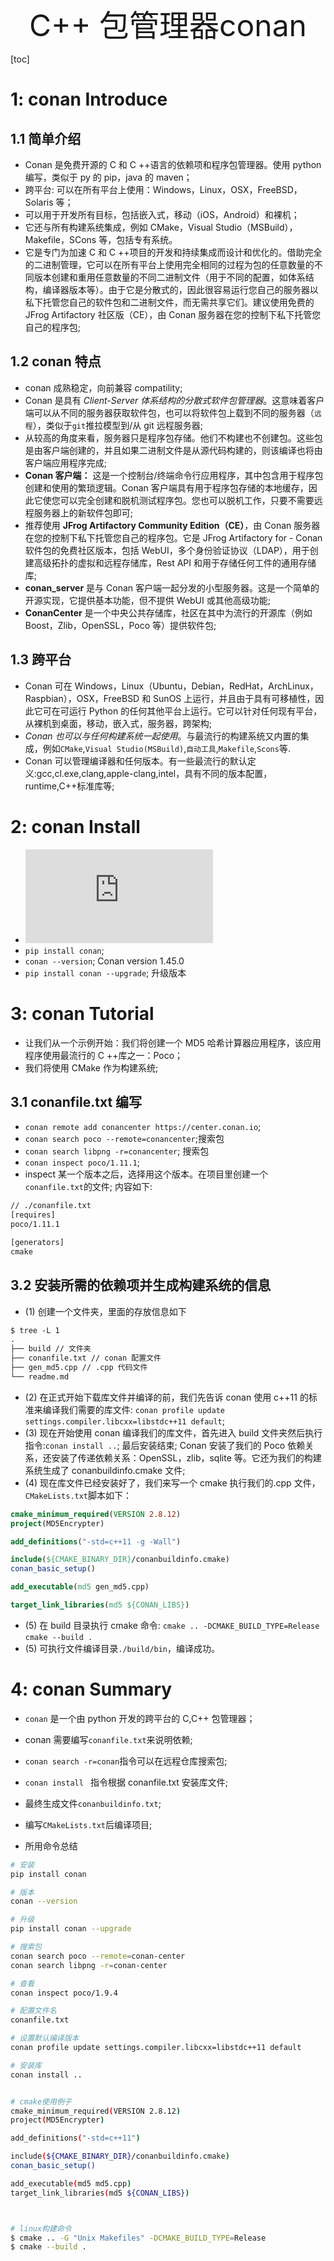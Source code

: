 <div align="center"><font size=35>C++ 包管理器conan</font></div>

[toc]

# 1: conan Introduce

## 1.1 简单介绍

- Conan 是免费开源的 C 和 C ++语言的依赖项和程序包管理器。使用 python 编写，类似于 py 的 pip，java 的 maven；
- 跨平台: 可以在所有平台上使用：Windows，Linux，OSX，FreeBSD，Solaris 等；
- 可以用于开发所有目标，包括嵌入式，移动（iOS，Android）和裸机；
- 它还与所有构建系统集成，例如 CMake，Visual Studio（MSBuild），Makefile，SCons 等，包括专有系统。
- 它是专门为加速 C 和 C ++项目的开发和持续集成而设计和优化的。借助完全的二进制管理，它可以在所有平台上使用完全相同的过程为包的任意数量的不同版本创建和重用任意数量的不同二进制文件（用于不同的配置，如体系结构，编译器版本等）。由于它是分散式的，因此很容易运行您自己的服务器以私下托管您自己的软件包和二进制文件，而无需共享它们。建议使用免费的 JFrog Artifactory 社区版（CE），由 Conan 服务器在您的控制下私下托管您自己的程序包;

## 1.2 conan 特点

- conan 成熟稳定，向前兼容 compatility;
- Conan 是具有 _Client-Server 体系结构的分散式软件包管理器_。这意味着客户端可以从不同的服务器获取软件包，也可以将软件包上载到不同的服务器（`远程`），类似于`git`推拉模型到/从 git 远程服务器;
- 从较高的角度来看，服务器只是程序包存储。他们不构建也不创建包。这些包是由客户端创建的，并且如果二进制文件是从源代码构建的，则该编译也将由客户端应用程序完成;
- **Conan 客户端：** 这是一个控制台/终端命令行应用程序，其中包含用于程序包创建和使用的繁琐逻辑。Conan 客户端具有用于程序包存储的本地缓存，因此它使您可以完全创建和脱机测试程序包。您也可以脱机工作，只要不需要远程服务器上的新软件包即可;
- 推荐使用 **JFrog Artifactory Community Edition（CE）**，由 Conan 服务器在您的控制下私下托管您自己的程序包。它是 JFrog Artifactory for - Conan 软件包的免费社区版本，包括 WebUI，多个身份验证协议（LDAP），用于创建高级拓扑的虚拟和远程存储库，Rest API 和用于存储任何工件的通用存储库;
- **conan_server** 是与 Conan 客户端一起分发的小型服务器。这是一个简单的开源实现，它提供基本功能，但不提供 WebUI 或其他高级功能;
- **ConanCenter** 是一个中央公共存储库，社区在其中为流行的开源库（例如 Boost，Zlib，OpenSSL，Poco 等）提供软件包;

## 1.3 跨平台

- Conan 可在 Windows，Linux（Ubuntu，Debian，RedHat，ArchLinux，Raspbian），OSX，FreeBSD 和 SunOS 上运行，并且由于具有可移植性，因此它可在可运行 Python 的任何其他平台上运行。它可以针对任何现有平台，从裸机到桌面，移动，嵌入式，服务器，跨架构;
- _Conan 也可以与任何构建系统一起使用_。与最流行的构建系统又内置的集成，例如`CMake`,`Visual Studio(MSBuild)`,`自动工具`,`Makefile`,`Scons`等.
- Conan 可以管理编译器和任何版本。有一些最流行的默认定义:gcc,cl.exe,clang,apple-clang,intel，具有不同的版本配置，runtime,C++标准库等;

# 2: conan Install

- ![conan安装](https://www.cnblogs.com/liqinglucky/p/14320172.html)
- `pip install conan`;
- `conan --version`; Conan version 1.45.0
- `pip install conan --upgrade`; 升级版本

# 3: conan Tutorial

- 让我们从一个示例开始：我们将创建一个 MD5 哈希计算器应用程序，该应用程序使用最流行的 C ++库之一：Poco；
- 我们将使用 CMake 作为构建系统;

## 3.1 conanfile.txt 编写

- `conan remote add conancenter https://center.conan.io`;
- `conan search poco --remote=conancenter`;搜索包
- `conan search libpng -r=conancenter`; 搜索包
- `conan inspect poco/1.11.1`;
- inspect 某一个版本之后，选择用这个版本。在项目里创建一个`conanfile.txt`的文件;
  内容如下:

```txt
// ./conanfile.txt
[requires]
poco/1.11.1

[generators]
cmake
```

## 3.2 安装所需的依赖项并生成构建系统的信息

- (1) 创建一个文件夹，里面的存放信息如下

```md
$ tree -L 1
.
├── build // 文件夹
├── conanfile.txt // conan 配置文件
├── gen_md5.cpp // .cpp 代码文件
└── readme.md
```

- (2) 在正式开始下载库文件并编译的前，我们先告诉 conan 使用 c++11 的标准来编译我们需要的库文件:
  `conan profile update settings.compiler.libcxx=libstdc++11 default`;
- (3) 现在开始使用 conan 编译我们的库文件，首先进入 build 文件夹然后执行指令:`conan install ..`;
  最后安装结束;
  Conan 安装了我们的 Poco 依赖关系，还安装了传递依赖关系：OpenSSL，zlib，sqlite 等。它还为我们的构建系统生成了 conanbuildinfo.cmake 文件;
- (4) 现在库文件已经安装好了，我们来写一个 cmake 执行我们的.cpp 文件，`CMakeLists.txt`脚本如下：

```cmake
cmake_minimum_required(VERSION 2.8.12)
project(MD5Encrypter)

add_definitions("-std=c++11 -g -Wall")

include(${CMAKE_BINARY_DIR}/conanbuildinfo.cmake)
conan_basic_setup()

add_executable(md5 gen_md5.cpp)

target_link_libraries(md5 ${CONAN_LIBS})
```

- (5) 在 build 目录执行 cmake 命令:
  `cmake .. -DCMAKE_BUILD_TYPE=Release`
  `cmake --build .`
- (5) 可执行文件编译目录`./build/bin`，编译成功。

# 4: conan Summary

- `conan` 是一个由 python 开发的跨平台的 C,C++ 包管理器；
- conan 需要编写`conanfile.txt`来说明依赖;
- `conan search -r=conan`指令可以在远程仓库搜索包;
- `conan install ` 指令根据 conanfile.txt 安装库文件;
- 最终生成文件`conanbuildinfo.txt`;
- 编写`CMakeLists.txt`后编译项目;

- 所用命令总结

```bash
# 安装
pip install conan

# 版本
conan --version

# 升级
pip install conan --upgrade

# 搜索包
conan search poco --remote=conan-center
conan search libpng -r=conan-center

# 查看
conan inspect poco/1.9.4

# 配置文件名
conanfile.txt

# 设置默认编译版本
conan profile update settings.compiler.libcxx=libstdc++11 default

# 安装库
conan install ..


# cmake使用例子
cmake_minimum_required(VERSION 2.8.12)
project(MD5Encrypter)

add_definitions("-std=c++11")

include(${CMAKE_BINARY_DIR}/conanbuildinfo.cmake)
conan_basic_setup()

add_executable(md5 md5.cpp)
target_link_libraries(md5 ${CONAN_LIBS})



# linux构建命令
$ cmake .. -G "Unix Makefiles" -DCMAKE_BUILD_TYPE=Release
$ cmake --build .


```
